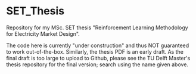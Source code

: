 # SET_Thesis
Repository for my MSc. SET thesis "Reinforcement Learning Methodology for Electricity Market Design".

The code here is currently "under construction" and thus NOT guaranteed to work out-of-the-box.
Similarly, the thesis PDF is an early draft.  As the final draft is too large to upload to Github, please see the TU Delft Master's thesis repository for the final version; search using the name given above.
